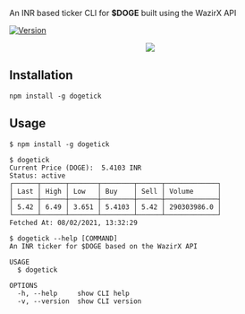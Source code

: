[](https://rawcdn.githack.com/junaidrahim/dogetick/HEAD/images/header.png)

An INR based ticker CLI for **$DOGE** built using the WazirX API

[![Version](https://img.shields.io/npm/v/dogetick.svg)](https://npmjs.org/package/dogetick)

<div align="center">
	<img src="https://rawcdn.githack.com/junaidrahim/dogetick/HEAD/images/screenshot.png" />
</div>

## Installation

```sh-session
npm install -g dogetick
```

## Usage

```sh-session
$ npm install -g dogetick

$ dogetick 
Current Price (DOGE):  5.4103 INR
Status: active
┌──────┬──────┬───────┬────────┬──────┬─────────────┐
│ Last │ High │ Low   │ Buy    │ Sell │ Volume      │
├──────┼──────┼───────┼────────┼──────┼─────────────┤
│ 5.42 │ 6.49 │ 3.651 │ 5.4103 │ 5.42 │ 290303986.0 │
└──────┴──────┴───────┴────────┴──────┴─────────────┘
Fetched At: 08/02/2021, 13:32:29

$ dogetick --help [COMMAND]
An INR ticker for $DOGE based on the WazirX API

USAGE
  $ dogetick

OPTIONS
  -h, --help     show CLI help
  -v, --version  show CLI version
```
